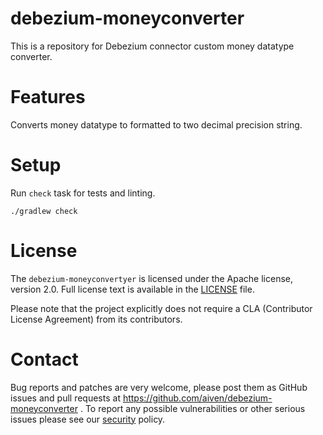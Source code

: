 debezium-moneyconverter
======================
This is a repository for Debezium connector custom money datatype converter.

Features
============

Converts money datatype to formatted to two decimal precision string. 

Setup
============

Run `check` task for tests and linting.
```shell
./gradlew check
```

License
============
The `debezium-moneyconvertyer` is licensed under the Apache license, version 2.0. Full license text is available in the [LICENSE](LICENSE) file.

Please note that the project explicitly does not require a CLA (Contributor License Agreement) from its contributors.

Contact
============
Bug reports and patches are very welcome, please post them as GitHub issues and pull requests at https://github.com/aiven/debezium-moneyconverter . 
To report any possible vulnerabilities or other serious issues please see our [security](SECURITY.md) policy.
